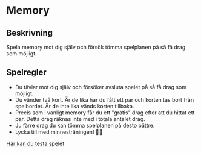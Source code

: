 # Memory

## Beskrivning
Spela memory mot dig själv och försök tömma spelplanen på så få drag som möjligt. 

## Spelregler
- Du tävlar mot dig själv och försöker avsluta spelet på så få drag som möjligt.
- Du vänder två kort. Är de lika har du fått ett par och korten tas bort från spelbordet. Är de inte lika vänds korten tillbaka.
- Precis som i vanligt memory får du ett "gratis" drag efter att du hittat ett par. Detta drag räknas inte med i totala antalet drag.  
- Ju färre drag du kan tömma spelplanen på desto bättre.
- Lycka till med minnesträningen! 🐘💫

[Här kan du testa spelet](https://solo-memory-game.netlify.app/)

